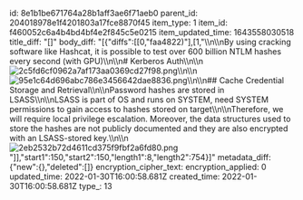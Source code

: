 id: 8e1b1be671764a28b1aff3ae6f71aeb0
parent_id: 204018978e1f4201803a17fce8870f45
item_type: 1
item_id: f460052c6a4b4bd4bf4e2f845c5e0215
item_updated_time: 1643558030518
title_diff: "[]"
body_diff: "[{\"diffs\":[[0,\"faa4822)\"],[1,\"\\\n\\\nBy using cracking software like Hashcat, it is possible to test over 600 billion NTLM hashes every second (with GPU)\\\n\\\n# Kerberos Auth\\\n\\\n![2c5fd6cf0962a7af173aa0369cd27f98.png](:/9eeddfd4231a49a084e0cfb4addb25f6)\\\n\\\n![95e1c64d696abc786e3456642dae8836.png](:/4cbbd114988a4da2a11abd47b2709449)\\\n\\\n## Cache Credential Storage and Retrieval\\\n\\\nPassword hashes are stored in LSASS\\\n\\\nLSASS is part of OS and runs on SYSTEM, need SYSTEM permissions to gain access to hashes stored on target\\\n\\\nTherefore, we will require local privilege escalation. Moreover, the data structures used to store the hashes are not publicly documented and they are also encrypted with an LSASS-stored key.\\\n\\\n![2eb2532b72d4611cd375f9fbf2a6fd80.png](:/1db3c439995e436393c884255f3b1567)\"]],\"start1\":150,\"start2\":150,\"length1\":8,\"length2\":754}]"
metadata_diff: {"new":{},"deleted":[]}
encryption_cipher_text: 
encryption_applied: 0
updated_time: 2022-01-30T16:00:58.681Z
created_time: 2022-01-30T16:00:58.681Z
type_: 13